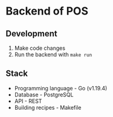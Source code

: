 # Backend of POS

## Development

1. Make code changes
1. Run the backend with `make run`

## Stack

- Programming language - Go (v1.19.4)
- Database - PostgreSQL
- API - REST
- Building recipes - Makefile
